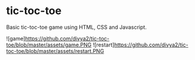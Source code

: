 # tic-toc-toe
Basic tic-toc-toe game using HTML, CSS and Javascript.

![game]https://github.com/divya2/tic-toc-toe/blob/master/assets/game.PNG
![restart]https://github.com/divya2/tic-toc-toe/blob/master/assets/restart.PNG
